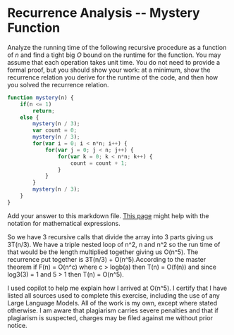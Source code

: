 # Recurrence Analysis -- Mystery Function

Analyze the running time of the following recursive procedure as a function of
$n$ and find a tight big $O$ bound on the runtime for the function. You may
assume that each operation takes unit time. You do not need to provide a formal
proof, but you should show your work: at a minimum, show the recurrence relation
you derive for the runtime of the code, and then how you solved the recurrence
relation.

```javascript
function mystery(n) {
    if(n <= 1)
        return;
    else {
        mystery(n / 3);
        var count = 0;
        mystery(n / 3);
        for(var i = 0; i < n*n; i++) {
            for(var j = 0; j < n; j++) {
                for(var k = 0; k < n*n; k++) {
                    count = count + 1;
                }
            }
        }
        mystery(n / 3);
    }
}
```

Add your answer to this markdown file. [This
page](https://docs.github.com/en/get-started/writing-on-github/working-with-advanced-formatting/writing-mathematical-expressions)
might help with the notation for mathematical expressions.

So we have 3 recursive calls that divide the array into 3 parts giving us 3T(n/3). We have a triple nested loop of n^2, n and n^2 so the run time of that would be the length multiplied together giving us O(n^5). The recurrence put together is 3T(n/3) + O(n^5).According to the master theorem if F(n) = O(n^c) where c > logb(a) then T(n) = O(f(n)) and since log3(3) = 1 and 5 > 1 then T(n) = O(n^5).

I used copilot to help me explain how I arrived at O(n^5).
I certify that I have listed all sources used to complete this exercise, including the use of any Large Language Models. All of the work is my own, except where stated otherwise. I am aware that plagiarism carries severe penalties and that if plagiarism is suspected, charges may be filed against me without prior notice.
